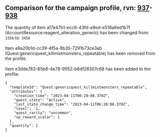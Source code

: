 ## Comparison for the campaign profile, rvn: [937](https://github.com/PRO100KatYT/FortniteProfileRevisions/tree/main/profiles/campaign/937%20campaign.json)-[938](https://github.com/PRO100KatYT/FortniteProfileRevisions/tree/main/profiles/campaign/938%20campaign.json)

The quantity of item a17e47b1-ecc6-43fd-a9ed-e518a6ed1b7f (AccountResource:reagent_alteration_generic) has been changed from: `3358` to: `3458`
<br><br>
Item a9a20b1d-cc39-4f5a-9b35-7291b73ce3eb (Quest:genericquest_killmistmonsters_repeatable) has been removed from the profile.
<br><br>
Item e3dde783-85b8-4e78-9552-b6df28307c68 has been added to the profile:

```
{
  "templateId": "Quest:genericquest_killmistmonsters_repeatable",
  "attributes": {
    "creation_time": "2023-04-11T06:20:08.370Z",
    "quest_state": "Active",
    "last_state_change_time": "2023-04-11T06:20:08.370Z",
    "level": -1,
    "quest_rarity": "uncommon",
    "xp_reward_scalar": 1
  },
  "quantity": 1
}
```

<br><br>
